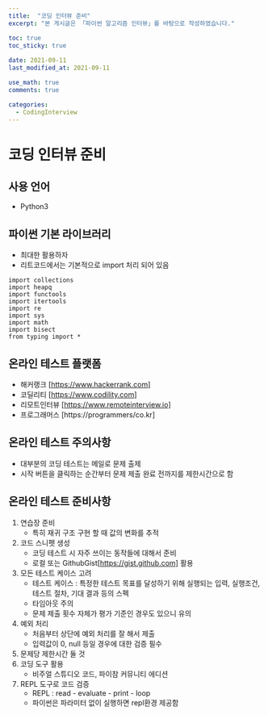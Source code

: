 ```yaml
---
title:  "코딩 인터뷰 준비"
excerpt: "본 게시글은 「파이썬 알고리즘 인터뷰」를 바탕으로 작성하였습니다."

toc: true
toc_sticky: true
 
date: 2021-09-11
last_modified_at: 2021-09-11

use_math: true
comments: true

categories:
  - CodingInterview
---
```


# 코딩 인터뷰 준비

## 사용 언어
- Python3

## 파이썬 기본 라이브러리
- 최대한 활용하자
- 리트코드에서는 기본적으로 import 처리 되어 있음
```
import collections
import heapq
import functools
import itertools
import re
import sys
import math
import bisect
from typing import *
```

## 온라인 테스트 플랫폼
- 해커랭크 [https://www.hackerrank.com]
- 코딜리티 [https://www.codility.com]
- 리모트인터뷰 [https://www.remoteinterview.io]
- 프로그래머스 [https://programmers/co.kr]

## 온라인 테스트 주의사항
- 대부분의 코딩 테스트는 메일로 문제 출제
- 시작 버튼을 클릭하는 순간부터 문제 제출 완료 전까지를 제한시간으로 함

## 온라인 테스트 준비사항
1. 연습장 준비
	- 특히 재귀 구조 구현 할 때 값의 변화를 추적 
2. 코드 스니펫 생성
	- 코딩 테스트 시 자주 쓰이는 동작들에 대해서 준비
	- 로컬 또는 GithubGist[https://gist.github.com] 활용
3. 모든 테스트 케이스 고려
	- 테스트 케이스 : 특정한 테스트 목표를 달성하기 위해 실행되는 입력, 실행조건, 테스트 절차, 기대 결과 등의 스펙
	- 타임아웃 주의
	- 문제 제출 횟수 자체가 평가 기준인 경우도 있으니 유의
4. 예외 처리
	- 처음부터 상단에 예외 처리를 잘 해서 제출
	- 입력값이 0, null 등일 경우에 대한 검증 필수
5. 문제당 제한시간 둘 것
6. 코딩 도구 활용
	- 비주얼 스튜디오 코드, 파이참 커뮤니티 에디션
7. REPL 도구로 코드 검증
	- REPL : read - evaluate - print - loop
	- 파이썬은 파라미터 없이 실행하면 repl환경 제공함














